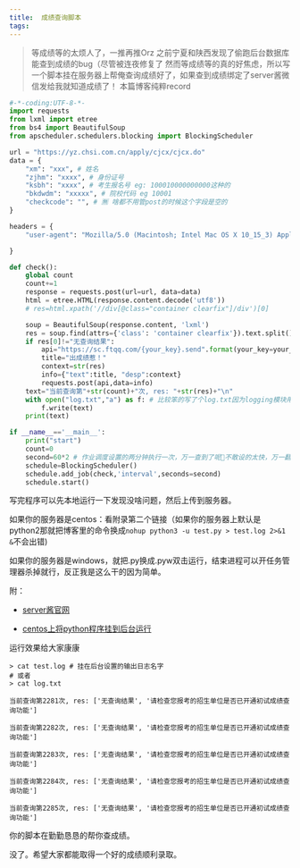 ```yaml
---
title:	成绩查询脚本
tags:	
---
```


> 等成绩等的太烦人了，一推再推Orz 之前宁夏和陕西发现了偷跑后台数据库能查到成绩的bug（尽管被连夜修复了
> 然而等成绩等的真的好焦虑，所以写一个脚本挂在服务器上帮俺查询成绩好了，如果查到成绩绑定了server酱微信发给我就知道成绩了！
> 本篇博客纯粹record

```python
#-*-coding:UTF-8-*-
import requests
from lxml import etree
from bs4 import BeautifulSoup
from apscheduler.schedulers.blocking import BlockingScheduler

url = "https://yz.chsi.com.cn/apply/cjcx/cjcx.do"
data = {
    "xm": "xxx", # 姓名
    "zjhm": "xxxx", # 身份证号
    "ksbh": "xxxx", # 考生报名号 eg: 100010000000000这种的
    "bkdwdm": "xxxxx", # 院校代码 eg 10001
    "checkcode": "", # 🈚️ 啥都不用管post的时候这个字段是空的
}

headers = {
    "user-agent": "Mozilla/5.0 (Macintosh; Intel Mac OS X 10_15_3) AppleWebKit/537.36 (KHTML, like Gecko) Chrome/80.0.3987.87 Safari/537.36"

}

def check():
    global count
    count+=1
    response = requests.post(url=url, data=data)
    html = etree.HTML(response.content.decode('utf8'))
    # res=html.xpath('//div[@class="container clearfix"]/div')[0]

    soup = BeautifulSoup(response.content, 'lxml')
    res = soup.find(attrs={'class': 'container clearfix'}).text.split()
    if res[0]!="无查询结果":
        api="https://sc.ftqq.com/{your_key}.send".format(your_key=your_key) # 这里的your_key请自己到server酱官网上注册申请一个，按照官网流程扫码关注公众号之后就可以通过公众号给你发消息了
        title="出成绩惹！"
        context=str(res)
        info={"text":title, "desp":context}
        requests.post(api,data=info)
    text="当前查询第"+str(count)+"次, res: "+str(res)+"\n"
    with open("log.txt","a") as f: # 比较笨的写了个log.txt因为logging模块用不熟Orz，不过后来把程序挂到后台运行后发现也会生成log日志，所以这个写入.txt其实可以省略, 如果去掉了这个留下那个print，print的信息就会被打入log里
        f.write(text)
    print(text)

if __name__=='__main__':
    print("start")
    count=0
    second=60*2 # 作业调度设置的两分钟执行一次，万一查到了呢🤔不敢设的太快，万一翻车了Orz
    schedule=BlockingScheduler()
    schedule.add_job(check,'interval',seconds=second)
    schedule.start()
```

写完程序可以先本地运行一下发现没啥问题，然后上传到服务器。

如果你的服务器是centos：看附录第二个链接（如果你的服务器上默认是python2那就把博客里的命令换成`nohup python3 -u test.py > test.log 2>&1 &`不会出错) 

如果你的服务器是windows，就把.py换成.pyw双击运行，结束进程可以开任务管理器杀掉就行，反正我是这么干的因为简单。

附：

- [server酱官网](http://sc.ftqq.com/3.version)

- [centos上将python程序挂到后台运行](https://www.cnblogs.com/gaidy/p/10736642.html)

运行效果给大家康康
```
> cat test.log # 挂在后台设置的输出日志名字
# 或者
> cat log.txt

当前查询第2281次, res: ['无查询结果', '请检查您报考的招生单位是否已开通初试成绩查询功能']

当前查询第2282次, res: ['无查询结果', '请检查您报考的招生单位是否已开通初试成绩查询功能']

当前查询第2283次, res: ['无查询结果', '请检查您报考的招生单位是否已开通初试成绩查询功能']

当前查询第2284次, res: ['无查询结果', '请检查您报考的招生单位是否已开通初试成绩查询功能']

当前查询第2285次, res: ['无查询结果', '请检查您报考的招生单位是否已开通初试成绩查询功能']
```
你的脚本在勤勤恳恳的帮你查成绩。

没了。希望大家都能取得一个好的成绩顺利录取。

